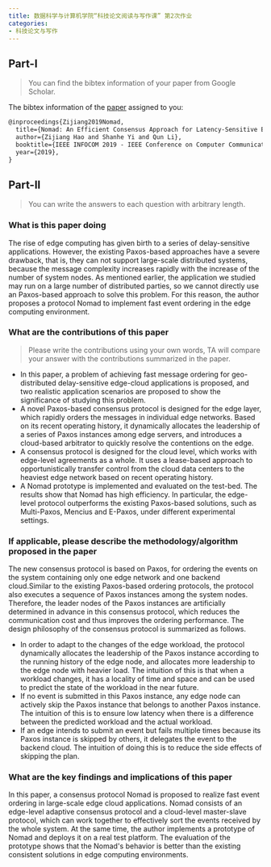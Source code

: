 ```yaml
---
title: 数据科学与计算机学院“科技论文阅读与写作课” 第2次作业
categories:
- 科技论文与写作
---
```

## Part-I

> You can find the bibtex information of your paper from Google Scholar.

The bibtex information of the [paper](http://www.cs.wm.edu/~liqun/paper/infocom19.pdf) assigned to you:

```tex
@inproceedings{Zijiang2019Nomad,
  title={Nomad: An Efficient Consensus Approach for Latency-Sensitive Edge-Cloud Applications},
  author={Zijiang Hao and Shanhe Yi and Qun Li},
  booktitle={IEEE INFOCOM 2019 - IEEE Conference on Computer Communications},
  year={2019},
}
```

## Part-II

> You can write the answers to each question with arbitrary length.

### What is this paper doing

The rise of edge computing has given birth to a series of delay-sensitive applications. However, the existing Paxos-based approaches have a severe drawback, that is, they can not support large-scale distributed systems, because the message complexity increases rapidly with the increase of the number of system nodes. As mentioned earlier, the application we studied may run on a large number of distributed parties, so we cannot directly use an Paxos-based approach to solve this problem. For this reason, the author proposes a protocol Nomad to implement fast event ordering in the edge computing environment.

### What are the contributions of this paper

> Please write the contributions using your own words, TA will compare your answer with the contributions summarized in the paper.

- In this paper, a problem of achieving fast message ordering for geo-distributed delay-sensitive edge-cloud applications is proposed, and two realistic application scenarios are proposed to show the significance of studying this problem.
- A novel Paxos-based consensus protocol is designed for the edge layer, which rapidly orders the messages in individual edge networks. Based on its recent operating history, it dynamically allocates the leadership of a series of Paxos instances among edge servers, and introduces a cloud-based arbitrator to quickly resolve the contentions on the edge.
- A consensus protocol is designed for the cloud level, which works with edge-level agreements as a whole. It uses a lease-based approach to opportunistically transfer control from the cloud data centers to the heaviest edge network based on recent operating history.
- A Nomad prototype is implemented and evaluated on the test-bed. The results show that Nomad has high efficiency.  In particular, the edge-level protocol outperforms the existing Paxos-based solutions, such as Multi-Paxos, Mencius and E-Paxos, under different experimental settings.

### If applicable, please describe the methodology/algorithm proposed in the paper

The new consensus protocol is based on Paxos, for ordering the events on the system containing only one edge network and one backend cloud.Similar to the existing Paxos-based ordering protocols, the protocol also executes a sequence of Paxos instances among the system nodes. Therefore, the leader nodes of the Paxos instances are artificially determined in advance in this consensus protocol, which reduces the communication cost and thus improves the ordering performance. The design philosophy of the consensus protocol is summarized as follows.

-	In order to adapt to the changes of the edge workload, the protocol dynamically allocates the leadership of the Paxos instance according to the running history of the edge node, and allocates more leadership to the edge node with heavier load. The intuition of this is that when a workload changes, it has a locality of time and space and can be used to predict the state of the workload in the near future.
-	If no event is submitted in this Paxos instance, any edge node can actively skip the Paxos instance that belongs to another Paxos instance. The intuition of this is to ensure low latency when there is a difference between the predicted workload and the actual workload.
-	If an edge intends to submit an event but fails multiple times because its Paxos instance is skipped by others, it delegates the event to the backend cloud. The intuition of doing this is to reduce the side effects of skipping the plan.

### What are the key findings and implications of this paper

In this paper, a consensus protocol Nomad is proposed to realize fast event ordering in large-scale edge cloud applications. Nomad consists of an edge-level adaptive consensus protocol and a cloud-level master-slave protocol, which can work together to effectively sort the events received by the whole system. At the same time, the author implements a prototype of Nomad and deploys it on a real test platform. The evaluation of the prototype shows that the Nomad's behavior is better than the existing consistent solutions in edge computing environments.
